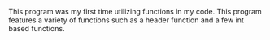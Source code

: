 This program was my first time utilizing functions in my code. This program features a variety of functions such as a header function and a few int based functions.
